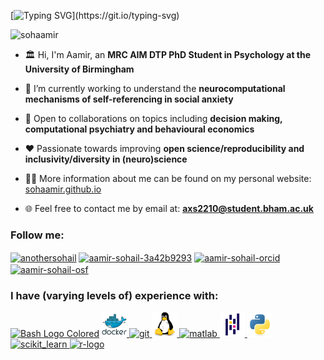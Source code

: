 [![Typing SVG](https://readme-typing-svg.herokuapp.com?color=%2336BCF7&lines=Welcome+to+my+GitHub+Profile!)](https://git.io/typing-svg)
<!-- https://readme-typing-svg.herokuapp.com/demo/ -->

<p align="left"> <img src="https://komarev.com/ghpvc/?username=sohaamir&label=Profile%20views&color=0e75b6&style=flat" alt="sohaamir" /> </p>

- 🏛️ Hi, I'm Aamir, an **MRC AIM DTP PhD Student in Psychology at the University of Birmingham**
  
- 🧠 I’m currently working to understand the **neurocomputational mechanisms of self-referencing in social anxiety**

- 👯 Open to collaborations on topics including **decision making, computational psychiatry and behavioural economics**
  
- ❤️ Passionate towards improving **open science/reproducibility and inclusivity/diversity in (neuro)science**

- 👨‍💻 More information about me can be found on my personal website: [sohaamir.github.io](https://sohaamir.github.io/)

- 🌐 Feel free to contact me by email at: **axs2210@student.bham.ac.uk**

<h3 align="left">Follow me:</h3>
<p align="left">
<a href="https://twitter.com/anothersohail" target="blank"><img align="center" src="https://raw.githubusercontent.com/rahuldkjain/github-profile-readme-generator/master/src/images/icons/Social/twitter.svg" alt="anothersohail" height="30" width="40" /></a>
<a href="https://linkedin.com/in/aamir-sohail-3a42b9293" target="blank"><img align="center" src="https://raw.githubusercontent.com/rahuldkjain/github-profile-readme-generator/master/src/images/icons/Social/linked-in-alt.svg" alt="aamir-sohail-3a42b9293" height="30" width="40" /></a>
<a href="https://orcid.org/0009-0000-6584-4579" target="blank"><img align="center" src="https://upload.wikimedia.org/wikipedia/commons/0/06/ORCID_iD.svg" alt="aamir-sohail-orcid" height="30" width="40" /></a>
<a href="https://osf.io/ya4td/" target="blank"><img align="center" src="https://img.shields.io/badge/OSF-ya4td-blue.svg?link=https://osf.io/ya4td/" alt="aamir-sohail-osf" height="20" width="80" /></a>
  
</p>

<h3 align="left">I have (varying levels of) experience with:</h3>
<a title="Free Software Foundation, FAL, via Wikimedia Commons" href="https://www.gnu.org/software/bash/"><img width="40" height="40" alt="Bash Logo Colored" src="https://upload.wikimedia.org/wikipedia/commons/thumb/4/4b/Bash_Logo_Colored.svg/512px-Bash_Logo_Colored.svg.png"></a> <a href="https://www.docker.com/" target="_blank" rel="noreferrer"> <img src="https://raw.githubusercontent.com/devicons/devicon/master/icons/docker/docker-original-wordmark.svg" alt="docker" width="40" height="40"/> </a> <a href="https://git-scm.com/" target="_blank" rel="noreferrer"> <img src="https://www.vectorlogo.zone/logos/git-scm/git-scm-icon.svg" alt="git" width="40" height="40"/> </a> <a href="https://www.linux.org/" target="_blank" rel="noreferrer"> <img src="https://raw.githubusercontent.com/devicons/devicon/master/icons/linux/linux-original.svg" alt="linux" width="40" height="40"/> </a> <a href="https://www.mathworks.com/" target="_blank" rel="noreferrer"> <img src="https://upload.wikimedia.org/wikipedia/commons/2/21/Matlab_Logo.png" alt="matlab" width="40" height="40"/> </a> <a href="https://pandas.pydata.org/" target="_blank" rel="noreferrer"> <img src="https://raw.githubusercontent.com/devicons/devicon/2ae2a900d2f041da66e950e4d48052658d850630/icons/pandas/pandas-original.svg" alt="pandas" width="40" height="40"/> </a> <a href="https://www.python.org" target="_blank" rel="noreferrer"> <img src="https://raw.githubusercontent.com/devicons/devicon/master/icons/python/python-original.svg" alt="python" width="40" height="40"/> </a> <a href="https://scikit-learn.org/" target="_blank" rel="noreferrer"> <img src="https://upload.wikimedia.org/wikipedia/commons/0/05/Scikit_learn_logo_small.svg" alt="scikit_learn" width="40" height="40"/> </a> <a href="https://www.r-project.org/logo/" target="_blank" rel="noreferrer"> <img src="https://www.r-project.org/logo/Rlogo.svg" alt="r-logo" width="40" height="40"/> </a> </p>

